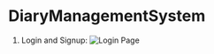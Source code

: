 # DiaryManagementSystem
1. Login and Signup: 
![Login Page](https://drive.google.com/file/d/1WQAK3z8-q0cSf9CdwJa9Xc33OMg99Zwz/view?usp=sharing)
